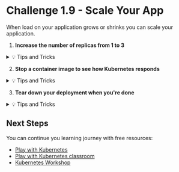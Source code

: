 # Challenge 1.9 - Scale Your App

When load on your application grows or shrinks you can scale your application.

1. **Increase the number of replicas from 1 to 3**

<details>
<summary>💡 Tips and Tricks</summary>
<ul>
<li>You can update your deployment manifest to increase the number of replicas.</li>
<li>Refer to <a href="deployment.yaml">deployment.yaml</a> for a sample deployment manifest.</li>
</ul>
</details>

2. **Stop a container image to see how Kubernetes responds**

<details>
<summary>💡 Tips and Tricks</summary>
<ul>
<li>You can list running containers with <code>docker container list</code> and stop a container with <code>docker container stop &lt;container id&gt;</code>.</li>
<li>Run <code>docker container list</code>again, was your stopped container replaced?</li>
</ul>
</details>

3. **Tear down your deployment when you're done**

<details>
<summary>💡 Tips and Tricks</summary>
<ul>
    <li>For example: <code>kubectl delete -f deployment.yaml</code></li>
</ul>
</details>

## Next Steps

You can continue you learning journey with free resources:

- [Play with Kubernetes](https://labs.play-with-k8s.com/)
- [Play with Kubernetes classroom](https://training.play-with-kubernetes.com/)
- [Kubernetes Workshop](https://training.play-with-kubernetes.com/kubernetes-workshop/)
